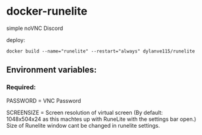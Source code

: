 # docker-runelite

simple noVNC Discord

deploy:
```
docker build --name="runelite" --restart="always" dylanve115/runelite
```
## Environment variables:
### Required:
PASSWORD = VNC Password

SCREENSIZE = Screen resolution of virtual screen (By default: 1048x504x24 as this machtes up with RuneLite with the settings bar open.)
Size of Runelite window cant be changed in runelite settings.
